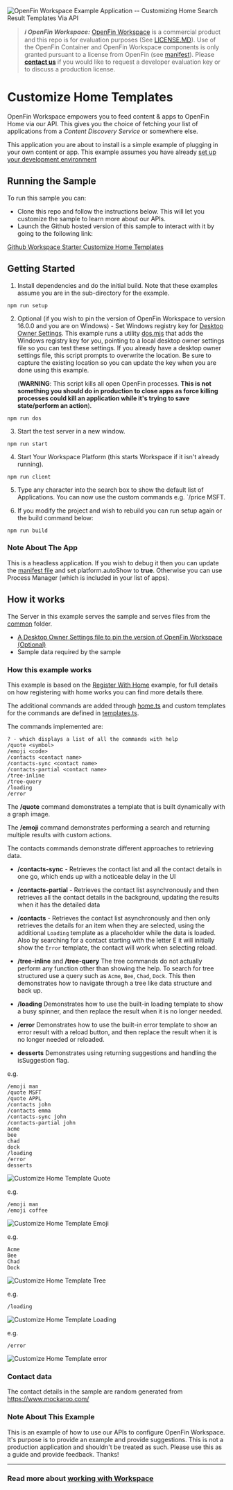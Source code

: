 ![OpenFin Workspace Example Application -- Customizing Home Search Result Templates Via API](../../assets/OpenFin-Workspace-Starter.png)

> **_:information_source: OpenFin Workspace:_** [OpenFin Workspace](https://www.openfin.co/workspace/) is a commercial product and this repo is for evaluation purposes (See [LICENSE.MD](LICENSE.MD)). Use of the OpenFin Container and OpenFin Workspace components is only granted pursuant to a license from OpenFin (see [manifest](public/manifest.fin.json)). Please [**contact us**](https://www.openfin.co/workspace/poc/) if you would like to request a developer evaluation key or to discuss a production license.

# Customize Home Templates

OpenFin Workspace empowers you to feed content & apps to OpenFin Home via our API. This gives you the choice of fetching your list of applications from a _Content Discovery Service_ or somewhere else.

This application you are about to install is a simple example of plugging in your own content or app. This example assumes you have already [set up your development environment](https://developers.openfin.co/of-docs/docs/set-up-your-dev-environment)

## Running the Sample

To run this sample you can:

- Clone this repo and follow the instructions below. This will let you customize the sample to learn more about our APIs.
- Launch the Github hosted version of this sample to interact with it by going to the following link:

[Github Workspace Starter Customize Home Templates](https://start.openfin.co/?manifest=https%3A%2F%2Fbuilt-on-openfin.github.io%2Fworkspace-starter%2Fworkspace%2Fvnext%2Fcustomize-home-templates%2Fmanifest.fin.json)

## Getting Started

1. Install dependencies and do the initial build. Note that these examples assume you are in the sub-directory for the example.

```shell
npm run setup
```

2. Optional (if you wish to pin the version of OpenFin Workspace to version 16.0.0 and you are on Windows) - Set Windows registry key for [Desktop Owner Settings](https://developers.openfin.co/docs/desktop-owner-settings).
   This example runs a utility [dos.mjs](./scripts/dos.mjs) that adds the Windows registry key for you, pointing to a local desktop owner
   settings file so you can test these settings. If you already have a desktop owner settings file, this script prompts to overwrite the location. Be sure to capture the existing location so you can update the key when you are done using this example.

   (**WARNING**: This script kills all open OpenFin processes. **This is not something you should do in production to close apps as force killing processes could kill an application while it's trying to save state/perform an action**).

```shell
npm run dos
```

3. Start the test server in a new window.

```shell
npm run start
```

4. Start Your Workspace Platform (this starts Workspace if it isn't already running).

```shell
npm run client
```

5. Type any character into the search box to show the default list of Applications.
   You can now use the custom commands e.g. `/price MSFT.

6. If you modify the project and wish to rebuild you can run setup again or the build command below:

```shell
npm run build
```

### Note About The App

This is a headless application. If you wish to debug it then you can update the [manifest file](public/manifest.fin.json) and set platform.autoShow to **true**. Otherwise you can use Process Manager (which is included in your list of apps).

## How it works

The Server in this example serves the sample and serves files from the [common](./public/common/) folder.

- [A Desktop Owner Settings file to pin the version of OpenFin Workspace (Optional)](./public/common/dos.json)
- Sample data required by the sample

### How this example works

This example is based on the [Register With Home](../register-with-home/) example, for full details on how registering with home works you can find more details there.

The additional commands are added through [home.ts](client/src/home.ts) and custom templates for the commands are defined in [templates.ts](client/src/templates.ts).

The commands implemented are:

```shell
? - which displays a list of all the commands with help
/quote <symbol>
/emoji <code>
/contacts <contact name>
/contacts-sync <contact name>
/contacts-partial <contact name>
/tree-inline
/tree-query
/loading
/error
```

The **/quote** command demonstrates a template that is built dynamically with a graph image.

The **/emoji** command demonstrates performing a search and returning multiple results with custom actions.

The contacts commands demonstrate different approaches to retrieving data.

- **/contacts-sync** - Retrieves the contact list and all the contact details in one go, which ends up with a noticeable delay in the UI
- **/contacts-partial** - Retrieves the contact list asynchronously and then retrieves all the contact details in the background, updating the results when it has the detailed data
- **/contacts** - Retrieves the contact list asynchronously and then only retrieves the details for an item when they are selected, using the additional `Loading` template as a placeholder while the data is loaded. Also by searching for a contact starting with the letter E it will initially show the `Error` template, the contact will work when selecting reload.

- **/tree-inline** and **/tree-query** The tree commands do not actually perform any function other than showing the help. To search for tree structured use a query such as `Acme`, `Bee`, `Chad`, `Dock`. This then demonstrates how to navigate through a tree like data structure and back up.

- **/loading** Demonstrates how to use the built-in loading template to show a busy spinner, and then replace the result when it is no longer needed.

- **/error** Demonstrates how to use the built-in error template to show an error result with a reload button, and then replace the result when it is no longer needed or reloaded.

- **desserts** Demonstrates using returning suggestions and handling the isSuggestion flag.

e.g.

```shell
/emoji man
/quote MSFT
/quote APPL
/contacts john
/contacts emma
/contacts-sync john
/contacts-partial john
acme
bee
chad
dock
/loading
/error
desserts
```

![Customize Home Template Quote](customize-home-templates-quote.gif)

e.g.

```shell
/emoji man
/emoji coffee
```

![Customize Home Template Emoji](customize-home-templates-emoji.gif)

e.g.

```shell
Acme
Bee
Chad
Dock
```

![Customize Home Template Tree](customize-home-templates-tree.gif)

e.g.

```shell
/loading
```

![Customize Home Template Loading](customize-home-templates-loading.gif)

e.g.

```shell
/error
```

![Customize Home Template error](customize-home-templates-error.gif)

### Contact data

The contact details in the sample are random generated from <https://www.mockaroo.com/>

### Note About This Example

This is an example of how to use our APIs to configure OpenFin Workspace. It's purpose is to provide an example and provide suggestions. This is not a production application and shouldn't be treated as such. Please use this as a guide and provide feedback. Thanks!

---

### Read more about [working with Workspace](https://developers.openfin.co/of-docs/docs/overview-of-workspace)

